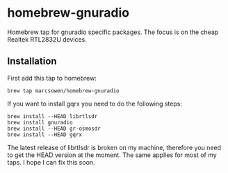 homebrew-gnuradio
=================

Homebrew tap for gnuradio specific packages. The focus is on the cheap Realtek RTL2832U devices.

Installation
------------

First add this tap to homebrew:

```brew tap marcsowen/homebrew-gnuradio```

If you want to install gqrx you need to do the following steps:

```
brew install --HEAD librtlsdr
brew install gnuradio
brew install --HEAD gr-osmosdr
brew install --HEAD gqrx
```

The latest release of librtlsdr is broken on my machine, therefore you need to get the HEAD version at the moment. The same applies for most of my taps. I hope I can fix this soon.

